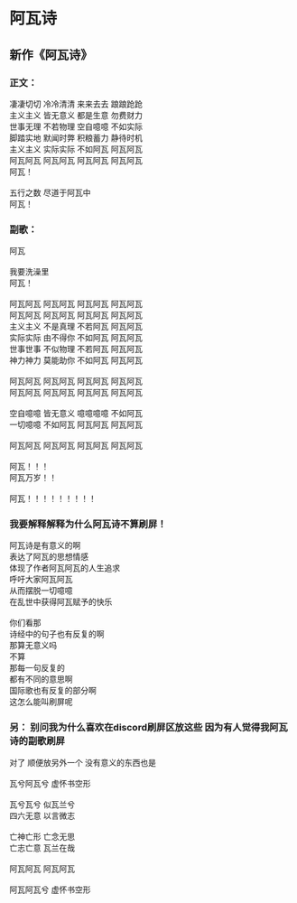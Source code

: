 # 阿瓦诗

## 新作《阿瓦诗》

### 正文：

凄凄切切 冷冷清清 来来去去 踉踉跄跄\
主义主义 皆无意义 都是生意 勿费财力\
世事无理 不若物理 空自噫噫 不如实际\
脚踏实地 默闻时弊 积粮蓄力 静待时机\
主义主义 实际实际 不如阿瓦 阿瓦阿瓦\
阿瓦阿瓦 阿瓦阿瓦 阿瓦阿瓦 阿瓦阿瓦\
阿瓦！\
\
五行之数 尽道于阿瓦中\
阿瓦！

### 副歌：

阿瓦\
\
我要洗澡里\
阿瓦！\
\
阿瓦阿瓦 阿瓦阿瓦 阿瓦阿瓦 阿瓦阿瓦\
阿瓦阿瓦 阿瓦阿瓦 阿瓦阿瓦 阿瓦阿瓦\
主义主义 不是真理 不若阿瓦 阿瓦阿瓦\
实际实际 由不得你 不如阿瓦 阿瓦阿瓦\
世事世事 不似物理 不若阿瓦 阿瓦阿瓦\
神力神力 莫能助你 不如阿瓦 阿瓦阿瓦\
\
阿瓦阿瓦 阿瓦阿瓦 阿瓦阿瓦 阿瓦阿瓦\
阿瓦阿瓦 阿瓦阿瓦 阿瓦阿瓦 阿瓦阿瓦\
\
空自噫噫 皆无意义 噫噫噫噫 不如阿瓦\
一切噫噫 不如阿瓦 阿瓦阿瓦 阿瓦阿瓦\
\
阿瓦阿瓦 阿瓦阿瓦 阿瓦阿瓦 阿瓦阿瓦\
\
阿瓦！！！\
阿瓦万岁！！\
\
阿瓦！！！！！！！！！

### 我要解释解释为什么阿瓦诗不算刷屏！

阿瓦诗是有意义的啊\
表达了阿瓦的思想情感\
体现了作者阿瓦阿瓦的人生追求\
呼吁大家阿瓦阿瓦\
从而摆脱一切噫噫\
在乱世中获得阿瓦赋予的快乐\
\
你们看那\
诗经中的句子也有反复的啊\
那算无意义吗\
不算\
那每一句反复的\
都有不同的意思啊\
国际歌也有反复的部分啊\
这怎么能叫刷屏呢

### 另： 别问我为什么喜欢在discord刷屏区放这些 因为有人觉得我阿瓦诗的副歌刷屏

对了 顺便放另外一个 没有意义的东西也是\
\
瓦兮阿瓦兮 虚怀书空形\
\
瓦兮瓦兮 似瓦兰兮\
四六无意 以言微志\
\
亡神亡形 亡念无思\
亡志亡意 瓦兰在哉\
\
阿瓦阿瓦 阿瓦阿瓦\
\
阿瓦阿瓦兮 虚怀书空形
